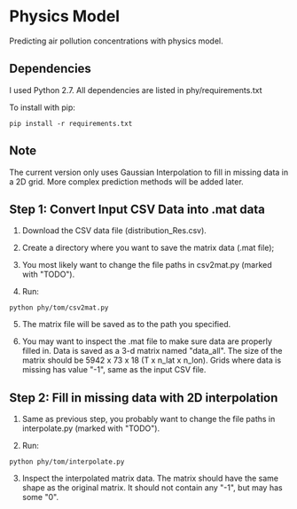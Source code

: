 # Physics Model

Predicting air pollution concentrations with physics model.

## Dependencies

I used Python 2.7. All dependencies are listed in phy/requirements.txt

To install with pip: 

```
pip install -r requirements.txt
```

## Note

The current version only uses Gaussian Interpolation to fill in missing data in a 2D grid. More complex prediction methods will be added later. 

## Step 1: Convert Input CSV Data into .mat data

1. Download the CSV data file (distribution_Res.csv).

2. Create a directory where you want to save the matrix data (.mat file);

3. You most likely want to change the file paths in csv2mat.py (marked with "TODO").

4. Run: 

```
python phy/tom/csv2mat.py
```

5. The matrix file will be saved as to the path you specified. 

6. You may want to inspect the .mat file to make sure data are properly filled in. Data is saved as a 3-d matrix named "data_all". The size of the matrix should be 5942 x 73 x 18 (T x n_lat x n_lon). Grids where data is missing has value "-1", same as the input CSV file.

## Step 2: Fill in missing data with 2D interpolation

1. Same as previous step, you probably want to change the file paths in interpolate.py (marked with "TODO").

2. Run: 

```
python phy/tom/interpolate.py
```

3. Inspect the interpolated matrix data. The matrix should have the same shape as the original matrix. It should not contain any "-1", but may has some "0".  